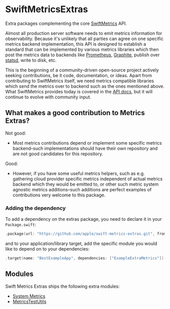 # SwiftMetricsExtras

Extra packages complementing the core [SwiftMetrics](https://github.com/apple/swift-metrics) API.

Almost all production server software needs to emit metrics information for observability. Because it's unlikely that all parties can agree on one specific metrics backend implementation, this API is designed to establish a standard that can be implemented by various metrics libraries which then post the metrics data to backends like [Prometheus](https://prometheus.io/), [Graphite](https://graphiteapp.org), publish over [statsd](https://github.com/statsd/statsd), write to disk, etc.

This is the beginning of a community-driven open-source project actively seeking contributions, be it code, documentation, or ideas. Apart from contributing to SwiftMetrics itself, we need metrics compatible libraries which send the metrics over to backend such as the ones mentioned above. What SwiftMetrics provides today is covered in the [API docs](https://apple.github.io/swift-metrics/), but it will continue to evolve with community input.

## What makes a good contribution to Metrics Extras?

Not good: 

- Most metrics contributions depend or implement some specific metrics backend–such implementations should have their own repository and are not good candidates for this repository.

Good: 

- However, if you have some useful metrics helpers, such as e.g. gathering cloud provider specific metrics independent of actual metrics backend which they would be emitted to,
or other such metric system agnostic metrics additions–such additions are perfect examples of contributions very welcome to this package. 

### Adding the dependency

To add a dependency on the extras package, you need to declare it in your `Package.swift`:

```swift
.package(url: "https://github.com/apple/swift-metrics-extras.git", from: "0.1.0"),
```

and to your application/library target, add the specific module you would like to depend on to your dependencies:

```swift
.target(name: "BestExampleApp", dependencies: ["ExampleExtraMetrics"]),
```

## Modules

Swift Metrics Extras ships the following extra modules:

- [System Metrics](Sources/SystemMetrics)
- [MetricsTestUtils](Sources/MetricsTestUtils)
